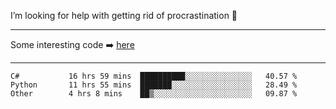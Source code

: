 I’m looking for help with getting rid of procrastination 🤔

-----

Some interesting code :arrow_right: [here](https://github.com/zhen8838/playground)

-----

<!--START_SECTION:waka-->

```text
C#           16 hrs 59 mins  ██████████░░░░░░░░░░░░░░░   40.57 %
Python       11 hrs 55 mins  ███████░░░░░░░░░░░░░░░░░░   28.49 %
Other        4 hrs 8 mins    ██▒░░░░░░░░░░░░░░░░░░░░░░   09.87 %
```

<!--END_SECTION:waka-->

<!--
**zhen8838/zhen8838** is a ✨ _special_ ✨ repository because its `README.md` (this file) appears on your GitHub profile.

Here are some ideas to get you started:

- 🔭 I’m currently working on ...
- 🌱 I’m currently learning ...
- 👯 I’m looking to collaborate on ...
 ...
- 💬 Ask me about ...
- 📫 How to reach me: ...
- 😄 Pronouns: ...
- ⚡ Fun fact: ...
-->
